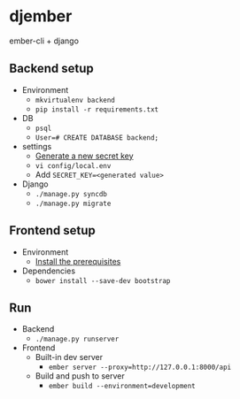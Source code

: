 djember
=======

ember-cli + django

## Backend setup
* Environment
    * `mkvirtualenv backend`
    * `pip install -r requirements.txt`
* DB
    * `psql`
    * `User=# CREATE DATABASE backend;`
* settings
    * [Generate a new secret key](http://www.miniwebtool.com/django-secret-key-generator/)
    * `vi config/local.env`
    * Add `SECRET_KEY=<generated value>`
* Django
    * `./manage.py syncdb`
    * `./manage.py migrate`

## Frontend setup
* Environment
    * [Install the prerequisites](http://www.ember-cli.com/#getting-started)
* Dependencies
    * `bower install --save-dev bootstrap`

## Run
* Backend
    * `./manage.py runserver`
* Frontend
    * Built-in dev server
        * `ember server --proxy=http://127.0.0.1:8000/api`
    * Build and push to server
        * `ember build --environment=development`
